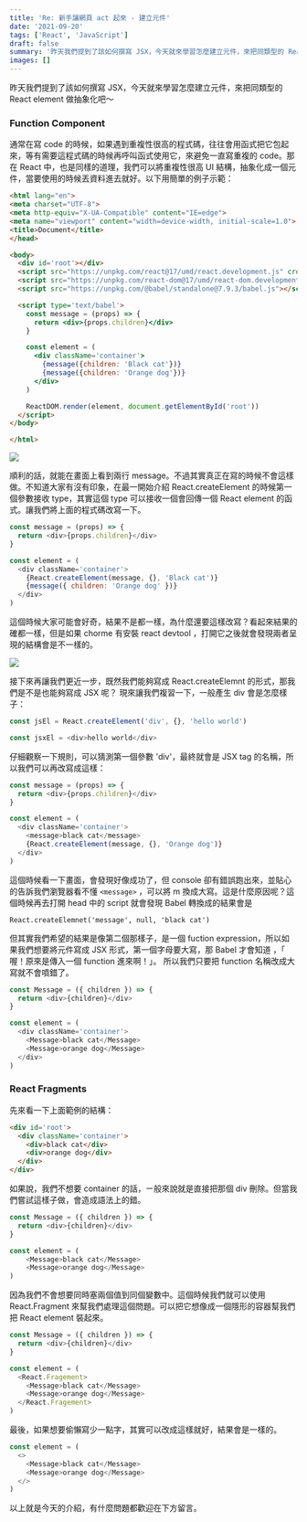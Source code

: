 ```yaml
---
title: 'Re: 新手讓網頁 act 起來 - 建立元件'
date: '2021-09-20'
tags: ['React', 'JavaScript']
draft: false
summary: '昨天我們提到了該如何撰寫 JSX，今天就來學習怎麼建立元件，來把同類型的 React element 做抽象化吧～'
images: []
---
```

昨天我們提到了該如何撰寫 JSX，今天就來學習怎麼建立元件，來把同類型的 React element 做抽象化吧～

### Function Component
通常在寫 code 的時候，如果遇到重複性很高的程式碼，往往會用函式把它包起來，等有需要這程式碼的時候再呼叫函式使用它，來避免一直寫重複的 code。那在 React 中，也是同樣的道理，我們可以將重複性很高 UI 結構，抽象化成一個元件，當要使用的時候丟資料進去就好。以下用簡單的例子示範：

```html
<html lang="en">
<meta charset="UTF-8">
<meta http-equiv="X-UA-Compatible" content="IE=edge">
<meta name="viewport" content="width=device-width, initial-scale=1.0">
<title>Document</title>
</head>

<body>
  <div id='root'></div>
  <script src="https://unpkg.com/react@17/umd/react.development.js" crossorigin></script>
  <script src="https://unpkg.com/react-dom@17/umd/react-dom.development.js" crossorigin></script>
  <script src="https://unpkg.com/@babel/standalone@7.9.3/babel.js"></script>

  <script type='text/babel'>
    const message = (props) => {
      return <div>{props.children}</div>
    }

    const element = (
      <div className='container'>
        {message({children: 'Black cat'})}
        {message({children: 'Orange dog'})}
      </div>
    )

    ReactDOM.render(element, document.getElementById('root'))
  </script>
</body>

</html>


```
![](https://i.imgur.com/xxeyyXn.png)

順利的話，就能在畫面上看到兩行 message。不過其實真正在寫的時候不會這樣做。不知道大家有沒有印象，在最一開始介紹 React.createElement 的時候第一個參數接收 type，其實這個 type 可以接收一個會回傳一個 React element 的函式。讓我們將上面的程式碼改寫一下。

```javascript
const message = (props) => {
  return <div>{props.children}</div>
}

const element = (
  <div className='container'>
    {React.createElement(message, {}, 'Black cat')}
    {message({ children: 'Orange dog' })}
  </div>
)
```
這個時候大家可能會好奇，結果不是都一樣，為什麼還要這樣改寫？看起來結果的確都一樣，但是如果 chorme 有安裝 react devtool ，打開它之後就會發現兩者呈現的結構會是不一樣的。

![](https://i.imgur.com/kLO2ou9.png)


接下來再讓我們更近一步，既然我們能夠寫成 React.createElemnt 的形式，那我們是不是也能夠寫成 JSX 呢？ 現來讓我們複習一下，一般產生 div 會是怎麼樣子：

```javascript
const jsEl = React.createElement('div', {}, 'hello world')

const jsxEl = <div>hello world</div>
```
仔細觀察一下規則，可以猜測第一個參數 'div'，最終就會是 JSX tag 的名稱，所以我們可以再改寫成這樣：

```javascript
const message = (props) => {
  return <div>{props.children}</div>
}

const element = (
  <div className='container'>
    <message>black cat</message>
    {React.createElement(message, {}, 'Orange dog')}
  </div>
)
```
這個時候看一下畫面，會發現好像成功了，但 console 卻有錯誤跑出來，並貼心的告訴我們瀏覽器看不懂 ```<message>``` ，可以將 m 換成大寫。這是什麼原因呢？這個時候再去打開 head 中的 script 就會發現 Babel 轉換成的結果會是
```
React.createElemnet('message', null, 'black cat')
```
但其實我們希望的結果是像第二個那樣子，是一個 fuction expression，所以如果我們想要將元件寫成 JSX 形式，第一個字母要大寫，那 Babel 才會知道 ，「 喔！原來是傳入一個 function 進來啊！」。 所以我們只要把 function 名稱改成大寫就不會噴錯了。

```javascript
const Message = ({ children }) => {
  return <div>{children}</div>
}

const element = (
  <div className='container'>
    <Message>black cat</Message>
    <Message>orange dog</Message>
  </div>
)
```

### React Fragments
先來看一下上面範例的結構：
```html
<div id='root'>
  <div className='container'>
    <div>black cat</div>
    <div>orange dog</div>
  </div>
</div>
```
如果說，我們不想要 container 的話，ㄧ般來說就是直接把那個 div 刪除。但當我們嘗試這樣子做，會造成語法上的錯。

```javascript
const Message = ({ children }) => {
  return <div>{children}</div>
}

const element = (
    <Message>black cat</Message>
    <Message>orange dog</Message>
)

```
因為我們不會想要同時塞兩個值到同個變數中。這個時候我們就可以使用 React.Fragment 來幫我們處理這個問題。可以把它想像成一個隱形的容器幫我們把 React element 裝起來。

```javascript
const Message = ({ children }) => {
  return <div>{children}</div>
}

const element = (
  <React.Fragement>
    <Message>black cat</Message>
    <Message>orange dog</Message>
  </React.Fragement>
)
```

最後，如果想要偷懶寫少一點字，其實可以改成這樣就好，結果會是一樣的。

```javascript
const element = (
  <>
    <Message>black cat</Message>
    <Message>orange dog</Message>
  </>
)
```

以上就是今天的介紹，有什麼問題都歡迎在下方留言。
